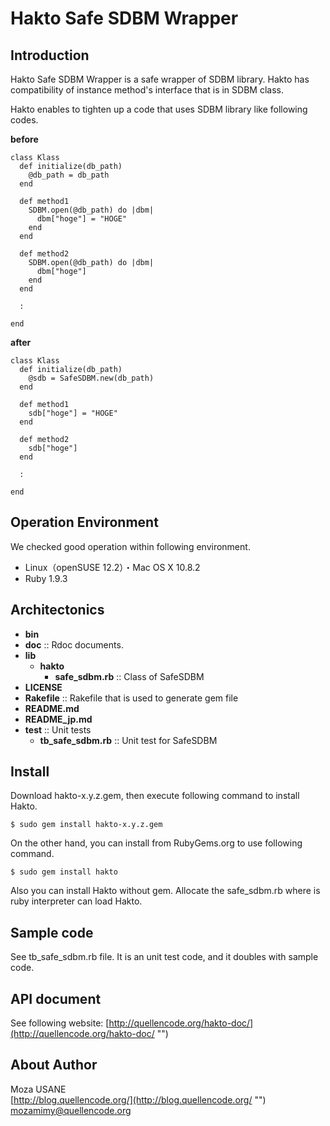 Hakto Safe SDBM Wrapper
=======================

## Introduction

Hakto Safe SDBM Wrapper is a safe wrapper of SDBM library. Hakto has compatibility of instance method's interface that is in SDBM class.

Hakto enables to tighten up a code that uses SDBM library like following codes.

**before**

    class Klass
      def initialize(db_path)
        @db_path = db_path
      end
      
      def method1
        SDBM.open(@db_path) do |dbm|
          dbm["hoge"] = "HOGE"
        end
      end
      
      def method2
        SDBM.open(@db_path) do |dbm|
          dbm["hoge"]
        end
      end
      
      :
      
    end            

**after**

    class Klass
      def initialize(db_path)
        @sdb = SafeSDBM.new(db_path)
      end
      
      def method1
        sdb["hoge"] = "HOGE"
      end
      
      def method2
        sdb["hoge"]
      end
      
      :
      
    end            



## Operation Environment

We checked good operation within following environment.

- Linux（openSUSE 12.2）・Mac OS X 10.8.2
- Ruby 1.9.3

## Architectonics

- **bin**
- **doc** :: Rdoc documents.
- **lib**
  - **hakto**
    - **safe_sdbm.rb** :: Class of SafeSDBM
- **LICENSE**
- **Rakefile** :: Rakefile that is used to generate gem file
- **README.md**
- **README_jp.md**
- **test** :: Unit tests
  - **tb_safe_sdbm.rb** :: Unit test for SafeSDBM
  
## Install

Download hakto-x.y.z.gem, then execute following command to install Hakto.

`$ sudo gem install hakto-x.y.z.gem`

On the other hand, you can install from RubyGems.org to use following command.

`$ sudo gem install hakto`

Also you can install Hakto without gem. Allocate the safe_sdbm.rb where is ruby interpreter can load Hakto.

## Sample code

See tb_safe_sdbm.rb file. It is an unit test code, and it doubles with sample code.

## API document

See following website: [http://quellencode.org/hakto-doc/](http://quellencode.org/hakto-doc/ "")

## About Author

Moza USANE  
[http://blog.quellencode.org/](http://blog.quellencode.org/ "")  
mozamimy@quellencode.org